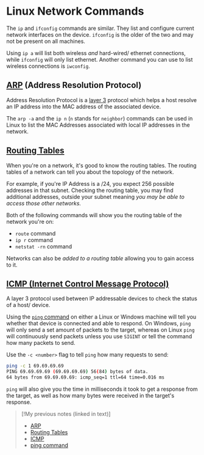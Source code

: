 
# Linux Network Commands
The `ip` and `ifconfig` commands are similar. They list and configure current network interfaces on the device. `ifconfig` is the older of the two and may not be present on all machines.

Using `ip a` will list both wireless *and* hard-wired/ ethernet connections, while `ifconfig` will only list ethernet. Another command you can use to list wireless connections is `iwconfig`.

## [ARP](/networking/protocols/ARP.md) (Address Resolution Protocol)
Address Resolution Protocol is a [layer 3](/networking/OSI/network-layer.md) protocol which helps a host resolve an IP address into the MAC address of the associated device. 

The `arp -a` and the `ip n` (`n` stands for `neighbor`) commands can be used in Linux to list the MAC Addresses associated with local IP addresses in the network.

## [Routing Tables](/networking/routing/routing-tables.md)
When you're on a network, it's good to know the routing tables. The routing tables of a network can tell you about the topology of the network. 

For example, if you're IP Address is a /24, you expect 256 possible addresses in that subnet. Checking the routing table, you may find additional addresses, outside your subnet meaning *you may be able to access those other networks.*

Both of the following commands will show you the routing table of the network you're on:
- `route` command
- `ip r` command
- `netstat -rn` command

Networks can also be *added to a routing table* allowing you to gain access to it.

## [ICMP (Internet Control Message Protocol)](/networking/protocols/ICMP.md)
A layer 3 protocol used between IP addressable devices to check the status of a host/ device. 

Using the [`ping` command](/CLI-tools/ping.md) on either a Linux or Windows machine will tell you whether that device is connected and able to respond. On Windows, `ping` will only send a set amount of packets to the target, whereas on Linux `ping` will continuously send packets unless you use `SIGINT` or tell the command how many packets to send.

Use the `-c <number>` flag to tell `ping` how many requests to send:
```bash
ping -c 1 69.69.69.69
PING 69.69.69.69 (69.69.69.69) 56(84) bytes of data.
64 bytes from 69.69.69.69: icmp_seq=1 ttl=64 time=0.016 ms
```

`ping` will also give you the time in milliseconds it took to get a response from the target, as well as how many bytes were received in the target's response.

> [!My previous notes (linked in text)]
> - [ARP](https://github.com/TrshPuppy/obsidian-notes/blob/main/networking/protocols/ARP.md)
> - [Routing Tables](https://github.com/TrshPuppy/obsidian-notes/blob/main/networking/routing/routing-table.md)
> - [ICMP](https://github.com/TrshPuppy/obsidian-notes/blob/main/networking/protocols/ICMP.md)
> - [ping command](https://github.com/TrshPuppy/obsidian-notes/blob/main/CLI-tools/ping.md)

